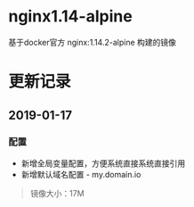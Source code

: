 # nginx1.14-alpine
基于docker官方 nginx:1.14.2-alpine 构建的镜像

更新记录
==============================
2019-01-17
------------------------------
### 配置
- 新增全局变量配置，方便系统直接系统直接引用
- 新增默认域名配置 - my.domain.io

> 镜像大小：17M

